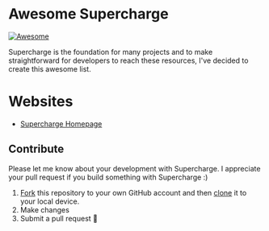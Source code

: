 # Awesome Supercharge

[![Awesome](https://raw.githubusercontent.com/sindresorhus/awesome/master/media/badge.svg?sanitize=true)](https://github.com/sindresorhus/awesome)

Supercharge is the foundation for many projects and to make straightforward for developers to reach these resources, I've decided to create this awesome list.


# Websites
- [Supercharge Homepage](https://superchargejs.com)


## Contribute
Please let me know about your development with Supercharge. I appreciate your pull request if you build something with Supercharge :)

1. [Fork](https://help.github.com/articles/fork-a-repo/) this repository to your own GitHub account and then [clone](https://help.github.com/articles/cloning-a-repository/) it to your local device.
2. Make changes
3. Submit a pull request :rocket:
